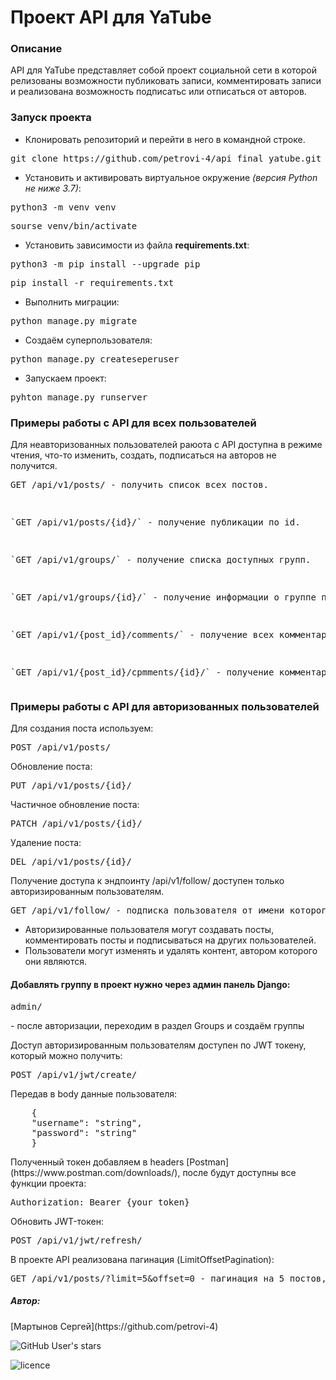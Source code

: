 <h1>Проект API для YaTube</h1>

<h3>Описание</h3>

API для YaTube представляет собой проект социальной сети в которой релизованы возможности публиковать записи, комментировать записи и реализована возможность подписатьс или отписаться от авторов.

<h3>Запуск проекта</h3>

- Клонировать репозиторий и перейти в него в командной строке.
<p><pre>git clone https://github.com/petrovi-4/api_final_yatube.git</pre></p>

- Установить и активировать виртуальное окружение *(версия Python не ниже 3.7)*:
<p><pre>python3 -m venv venv</pre></p>
<p><pre>sourse venv/bin/activate</pre></p>

- Установить зависимости из файла **requirements.txt**:
<p><pre>python3 -m pip install --upgrade pip</pre></p>
<p><pre>pip install -r requirements.txt</pre></p>

- Выполнить миграции:
<p><pre>python manage.py migrate</pre></p>

- Создаём суперпользователя:
<p><pre>python manage.py createseperuser</pre></p>

- Запускаем проект:
<p><pre>pyhton manage.py runserver</pre></p>

<h3>Примеры работы с API для всех пользователей</h3>

Для неавторизованных пользователей раюота с API доступна в режиме чтения, что-то изменить, создать, подписаться на авторов не получится.
<p><pre>GET /api/v1/posts/ - получить список всех постов.</p>
<p>`GET /api/v1/posts/{id}/` - получение публикации по id.</p>
<p>`GET /api/v1/groups/` - получение списка доступных групп.</p>
<p>`GET /api/v1/groups/{id}/` - получение информации о группе по id.</p>
<p>`GET /api/v1/{post_id}/comments/` - получение всех комментариев поста.</p>
<p>`GET /api/v1/{post_id}/cpmments/{id}/` - получение комментария к посту по id</pre></p>

<h3>Примеры работы с API для авторизованных пользователей</h3>

Для создания поста используем:
<p><pre>POST /api/v1/posts/</pre></p>
Обновление поста:
<p><pre>PUT /api/v1/posts/{id}/</pre></p>
Частичное обновление поста:
<p><pre>PATCH /api/v1/posts/{id}/</pre></p>
Удаление поста:
<p><pre>DEL /api/v1/posts/{id}/</pre></p>
Получение доступа к эндпоинту /api/v1/follow/ доступен только авторизированным пользователям.
<p><pre>GET /api/v1/follow/ - подписка пользователя от имени которого сделан запрос на пользователя переданного в теле запроса.</pre></p>

- Авторизированные пользователя могут создавать посты, комментировать посты и подписываться на других пользователей.
- Пользователи могут изменять и удалять контент, автором которого они являются.

<h4>Добавлять группу в проект нужно через админ панель Django:</h4>

<pre>admin/</pre> - после авторизации, переходим в раздел Groups и создаём группы

Доступ авторизированным пользователям доступен по JWT токену, который можно получить:
<p><pre>POST /api/v1/jwt/create/</pre></p>
Передав в body данные пользователя:
    <pre>
    {
    "username": "string", 
    "password": "string"
    }</pre>
Полученный токен добавляем в headers [Postman](https://www.postman.com/downloads/), после будут доступны все функции проекта:
<pre>Authorization: Bearer {your_token}</pre>
Обновить JWT-токен:
<pre>POST /api/v1/jwt/refresh/</pre>
В проекте API реализована пагинация (LimitOffsetPagination):
<pre>GET /api/v1/posts/?limit=5&offset=0 - пагинация на 5 постов, начиная с первого</pre>


<h5>Автор:</h5> [Мартынов Сергей](https://github.com/petrovi-4) 

![GitHub User's stars](https://img.shields.io/github/stars/petrovi-4?label=Stars&style=social)</p>
![licence](https://img.shields.io/badge/licence-GPL--3.0-green)</p>

